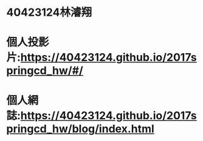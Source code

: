 # 40423124林濬翔 
# 個人投影片:https://40423124.github.io/2017springcd_hw/#/
# 個人網誌:https://40423124.github.io/2017springcd_hw/blog/index.html
